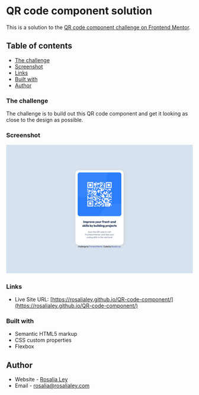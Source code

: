# QR code component solution

This is a solution to the [QR code component challenge on Frontend Mentor](https://www.frontendmentor.io/challenges/qr-code-component-iux_sIO_H). 

## Table of contents

  - [The challenge](#the-challenge)
  - [Screenshot](#screenshot)
  - [Links](#links)
  - [Built with](#built-with)
  - [Author](#author)


### The challenge

The challenge is to build out this QR code component and get it looking as close to the design as possible.

### Screenshot

![](images/Screenshot%20Rosalia%20Ley%20QR%20code%20component.png)

### Links

- Live Site URL: [https://rosalialey.github.io/QR-code-component/](https://rosalialey.github.io/QR-code-component/)

### Built with

- Semantic HTML5 markup
- CSS custom properties
- Flexbox

## Author

- Website - [Rosalia Ley](https://github.com/RosaliaLey)
- Email - [rosalia@rosalialey.com](rosalia@rosalialey.com)


